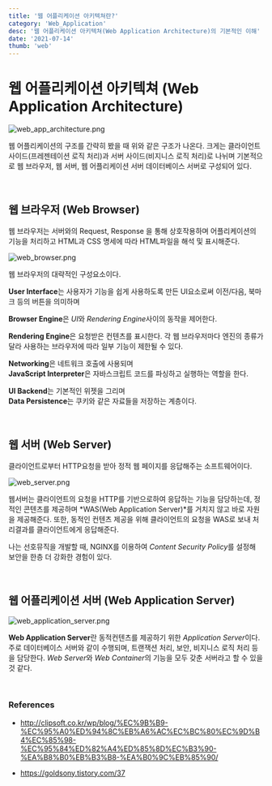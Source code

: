 ```yaml
---
title: '웹 어플리케이션 아키텍쳐란?'
category: 'Web_Application'
desc: '웹 어플리케이션 아키텍쳐(Web Application Architecture)의 기본적인 이해'
date: '2021-07-14'
thumb: 'web'
---
```


# 웹 어플리케이션 아키텍쳐 (Web Application Architecture)

![web_app_architecture.png](https://raw.githubusercontent.com/woolarinet/blog_content/main/images/Web_Application/Architecture/1.png)

웹 어플리케이션의 구조를 간략히 봤을 때 위와 같은 구조가 나온다. 크게는 클라이언트 사이드(프레젠테이션 로직 처리)과 서버 사이드(비지니스 로직 처리)로 나뉘며 기본적으로 웹 브라우저, 웹 서버, 웹 어플리케이션 서버 데이터베이스 서버로 구성되어 있다.
  
&nbsp;    
## 웹 브라우저 (Web Browser)

웹 브라우저는 서버와의 Request, Response 을 통해 상호작용하며 어플리케이션의 기능을 처리하고 HTML과 CSS 명세에 따라 HTML파일을 해석 및 표시해준다.

![web_browser.png](https://raw.githubusercontent.com/woolarinet/blog_content/main/images/Web_Application/Architecture/2.png)

웹 브라우저의 대략적인 구성요소이다.

**User Interface**는 사용자가 기능을 쉽게 사용하도록 만든 UI요소로써 이전/다음, 북마크 등의 버튼을 의미하며

**Browser Engine**은 *UI*와 *Rendering Engine*사이의 동작을 제어한다.

**Rendering Engine**은 요청받은 컨텐츠를 표시한다. 각 웹 브라우저마다 엔진의 종류가 달라 사용하는 브라우저에 따라 일부 기능이 제한될 수 있다.

**Networking**은 네트워크 호출에 사용되며  
**JavaScript Interpreter**은 자바스크립트 코드를 파싱하고 실행하는 역할을 한다.

**UI Backend**는 기본적인 위젯을 그리며  
**Data Persistence**는 쿠키와 같은 자료들을 저장하는 계층이다.    
    
&nbsp;    
## 웹 서버 (Web Server)

클라이언트로부터 HTTP요청을 받아 정적 웹 페이지를 응답해주는 소프트웨어이다.

![web_server.png](https://raw.githubusercontent.com/woolarinet/blog_content/main/images/Web_Application/Architecture/3.png)

웹서버는 클라이언트의 요청을 HTTP를 기반으로하여 응답하는 기능을 담당하는데,
정적인 콘텐츠를 제공하며 *WAS(Web Application Server)*를 거치지 않고 바로 자원을 제공해준다.
또한, 동적인 컨텐츠 제공을 위해 클라이언트의 요청을 WAS로 보내 처리결과를 클라이언트에게 응답해준다.

나는 선호뮤직을 개발할 때, NGINX를 이용하여 *Content Security Policy*를 설정해 보안을 한층 더 강화한 경험이 있다.

&nbsp;    
## 웹 어플리케이션 서버 (Web Application Server)


![web_application_server.png](https://raw.githubusercontent.com/woolarinet/blog_content/main/images/Web_Application/Architecture/4.png)

**Web Application Server**란 동적컨텐츠를 제공하기 위한 *Application Server*이다. 주로 데이터베이스 서버와 같이 수행되며, 트랜잭션 처리, 보안, 비지니스 로직 처리 등을 담당한다.
*Web Server*와 *Web Container*의 기능을 모두 갖춘 서버라고 할 수 있을 것 같다.

&nbsp;    
### References
- http://clipsoft.co.kr/wp/blog/%EC%9B%B9-%EC%95%A0%ED%94%8C%EB%A6%AC%EC%BC%80%EC%9D%B4%EC%85%98-%EC%95%84%ED%82%A4%ED%85%8D%EC%B3%90-%EA%B8%B0%EB%B3%B8-%EA%B0%9C%EB%85%90/

- https://goldsony.tistory.com/37